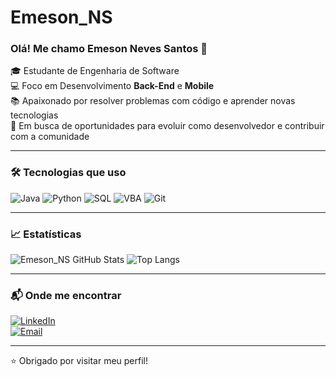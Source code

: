 # Emeson_NS

### Olá! Me chamo Emeson Neves Santos 👋

🎓 Estudante de Engenharia de Software  
💻 Foco em Desenvolvimento **Back-End** e **Mobile**  
📚 Apaixonado por resolver problemas com código e aprender novas tecnologias  
🚀 Em busca de oportunidades para evoluir como desenvolvedor e contribuir com a comunidade

---

### 🛠️ Tecnologias que uso

![Java](https://img.shields.io/badge/-Java-black?style=flat-square&logo=java)
![Python](https://img.shields.io/badge/-Python-black?style=flat-square&logo=python)
![SQL](https://img.shields.io/badge/-SQL-black?style=flat-square&logo=mysql)
![VBA](https://img.shields.io/badge/-VBA-black?style=flat-square&logo=microsoft-excel)
![Git](https://img.shields.io/badge/-Git-black?style=flat-square&logo=git)

---

### 📈 Estatísticas

![Emeson_NS GitHub Stats](https://github-readme-stats.vercel.app/api?username=Emeson420&show_icons=true&theme=tokyonight)
![Top Langs](https://github-readme-stats.vercel.app/api/top-langs/?username=Emeson420&layout=compact&theme=tokyonight)

---

### 📬 Onde me encontrar

[![LinkedIn](https://img.shields.io/badge/-LinkedIn-blue?style=flat-square&logo=linkedin)](https://linkedin.com/in/emeson-santos-747a22207)  
[![Email](https://img.shields.io/badge/-Email-black?style=flat-square&logo=gmail)](mailto:emesonneves111@gmail.com)

---

⭐ Obrigado por visitar meu perfil!
